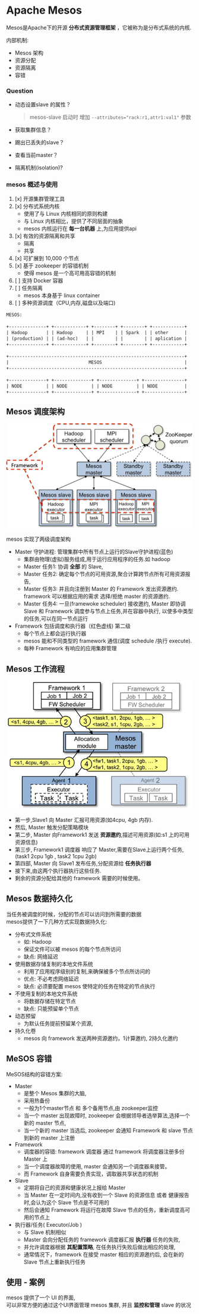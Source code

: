 # Apache Mesos

Mesos是Apache下的开源 __分布式资源管理框架__ ，它被称为是分布式系统的内核.  


内部机制:

- Mesos 架构
- 资源分配
- 资源隔离
- 容错

### Question

- 动态设置slave 的属性？
  > mesos-slave 启动时 增加 `--attributes="rack:r1,attr1:val1"` 参数

- 获取集群信息？
- 踢出已丢失的slave？
- 查看当前master？
- 隔离机制(isolation)?


### mesos 概述与使用

1. [x] 开源集群管理工具
2. [x] 分布式系统内核  
    - 使用了与 Linux 内核相同的原则构建
    - 与 Linux 内核相比，提供了不同层面的抽象
    - mesos 内核运行在 __每一台机器__ 上,为应用提供api
3. [x] 有效的资源隔离和共享
    - 隔离
    - 共享
4. [x] 可扩展到 10,000 个节点
5. [x] 基于 zookeeper 的容错机制
    - 使得 mesos 是一个高可用高容错的机制
6. [ ] 支持 Docker 容器
7. [ ] 任务隔离
    - mesos 本身基于 linux container
8. [ ] 多种资源调度（CPU,内存,磁盘以及端口)


```
MESOS:  

+--------------+ +------------+ +--------+ +--------+ +------------+
| Hadoop       | | Hadoop     | | MPI    | | Spark  | | other      |
| (production) | | (ad-hoc)   | |        | |        | | aplication |
+--------------+ +------------+ +--------+ +--------+ +------------+

+------------------------------------------------------------------+
|                              MESOS                               |
+------------------------------------------------------------------+

+--------------+ +--------------+ +--------------+ +---------------+
| NODE         | | NODE         | | NODE         | | NODE          |
+--------------+ +--------------+ +--------------+ +---------------+
```



## Mesos 调度架构

![](/images/mesos_framework.jpg)

mesos 实现了两级调度架构

- Master 守护进程: 管理集群中所有节点上运行的Slave守护进程(蓝色)
  - 集群由物理(虚拟)服务组成,用于运行应用程序的任务.如 hadoop
  - Master 任务1: 协调 __全部__ 的 Slave,
  - Master 任务2: 确定每个节点的可用资源,聚合计算跨节点所有可用资源报告,
  - Master 任务3: 并且向注册到 Master 的 Framework 发出资源邀约. framework 可以根据应用的需求 选择/拒绝 master 的资源邀约.
  - Master 任务4: 一旦(framewoke scheduler) 接收邀约, Master 即协调 Slave 和 Framework 调度参与节点上任务,并在容器中执行, 以使多中类型的任务,可以在同一节点运行
- Framework 包括调度和执行器（红色虚线) 第二级
  - 每个节点上都会运行执行器
  - mesos 能和不同类型的 framework 通信(调度 schedule /执行 execute).
  - 每种 Framework 有响应的应用集群管理


## Mesos 工作流程

![mesos_work_flow](/images/architecture-example.jpg)

- 第一步,Slave1 向 Master 汇报可用资源(如4cpu, 4gb 内存).
- 然后, Master 触发分配策略模块
- 第二步, Master 向Framework1 发送 __资源邀约__,描述可用资源(如:s1 上的可用资源信息)
- 第三步, Framework1 调度器 响应了 Master,需要在Slave上运行两个任务,(task1 2cpu 1gb , task2 1cpu 2gb)
- 第四部, Master 向 Slave1 发布任务,分配资源给 __任务执行器__
- 接下来,由这两个执行器执行这些任务.
- 剩余的资源分配给其他的 framework 需要的时候使用。

## Mesos 数据持久化

当任务被调度的时候，分配的节点可以访问到所需要的数据  
mesos提供了一下几种方式实现数据持久化:  

- 分布式文件系统
    - 如: Hadoop
    - 保证文件可以被 mesos 的每个节点所访问
    - 缺点: 网络延迟
- 使用数据存储复制的本地文件系统
    - 利用了应用程序级别的复制,来确保被多个节点所访问的
    - 优点: 不必考虑网络延迟
    - 缺点: 必须要配置 mesos 使特定的任务在特定的节点执行
- 不使用复制的本地文件系统
    - 将数据存储在特定节点
    - 缺点: 只能预留单个节点
- 动态预留
    - 为默认任务提前预留某个资源,
- 持久化卷
    - mesos 向 framework 发送两种资源邀约，1计算邀约, 2持久化邀约

## MeSOS 容错

MeSOS结构的容错方案:  

- Master
    - 是整个 Mesos 集群的大脑,
    - 采用热备份
    - 一般为1个master节点 和 多个备用节点,由 zookeeper监控
    - 当一个 master 出现故障时, zookeeper 会根据领导者选举算法,选择一个新的 master 节点,
    - 当一个新的 master 当选后, zookeeper 会通知 Framework 和 slave 节点到新的 master 上注册
- Framework
    - 调度器的容错: framework 调度器 通过 framework 将调度器注册多份 Master 上
    - 当一个调度器故障的使用, master 会通知另一个调度器来接管。
    - 而 Framework 自身需要负责实现，调取器共享状态的机制
- Slave
    - 定期将自己的资源和健康状况上报给 Master
    - 当 Master 在一定时间内,没有收到一个 Slave 的资源信息 或者 健康报告时,会认为这个 Slave 节点是不可用的
    - 然后会通知 Framework 将运行在故障 Slave 节点的任务，重新调度高可用的节点上
- 执行器/任务( Executor/Job )
    - 与 Slave 机制相似
    - Master 会向分配任务的 framework 调度器汇报 __执行器__ 任务的失败,  
    - 并允许调度器根据 __其配置策略__, 在任务执行失败后做出相应的处理,  
    - 通常情况下，framework 在接受 master 相应的资源邀约后, 会在新的 Slave 节点上重新执行任务


## 使用 - 案例

mesos 提供了一个 UI 的界面,   
可以非常方便的通过这个UI界面管理 mesos 集群,
并且 __监控和管理__ slave 的状况  
